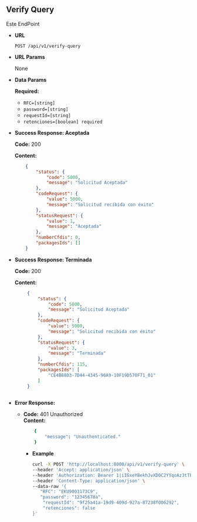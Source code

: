 ## Verify Query

Este EndPoint 
-   **URL**

    `POST /api/v1/verify-query`

-   **URL Params**

    None

-   **Data Params**

    **Required:**

    - `RFC=[string]`
    - `password=[string]`
    - `requestId=[string]`
    - `retenciones=[boolean] required`
    

-   **Success Response: Aceptada**

    **Code:** 200

    **Content:**

    ```json
        {
            "status": {
                "code": 5000,
                "message": "Solicitud Aceptada"
            },
            "codeRequest": {
                "value": 5000,
                "message": "Solicitud recibida con éxito"
            },
            "statusRequest": {
                "value": 1,
                "message": "Aceptada"
            },
            "numberCfdis": 0,
            "packagesIds": []
        }
    ```

-   **Success Response: Terminada**

    **Code:** 200

    **Content:**

```json
        {
            "status": {
                "code": 5000,
                "message": "Solicitud Aceptada"
            },
            "codeRequest": {
                "value": 5000,
                "message": "Solicitud recibida con éxito"
            },
            "statusRequest": {
                "value": 3,
                "message": "Terminada"
            },
            "numberCfdis": 115,
            "packagesIds": [
                "CE4B88D3-7D44-4345-96A9-10F19D570F71_01"
            ]
        }
        
```
 

* **Error Response:**

  * **Code:** 401 Unauthorized <br />
    **Content:** 
    ```bash
        {
            "message": "Unauthenticated."
        }
     ```

    -   **Example**

        ```bash
        curl -X POST 'http://localhost:8000/api/v1/verify-query' \
        --header 'Accept: application/json' \
        --header 'Authorization: Bearer 1|iIGxeYBekhJvXD0C2YYqoAz3tTbsS3lXPL18Mjbg' \
        --header 'Content-Type: application/json' \
        --data-raw '{
           "RFC": "EKU9003173C9",
           "password": "12345678a",
            "requestId": "9f25a41a-19d9-409d-927a-87238f006292",
            "retenciones": false
        }'
        ```
